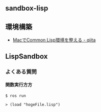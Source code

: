 ## sandbox-lisp

## 環境構築

- [MacでCommon Lisp環境を整える - qiita](https://qiita.com/komi1230/items/6956301f789870d53bf30)

## LispSandbox

### よくある質問

#### 関数実行方方

```fish
$ ros run

> (load "hogeFile.lisp")
```


